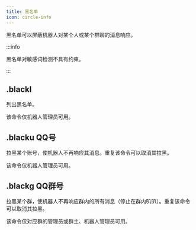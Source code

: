 ```yaml
---
title: 黑名单
icon: circle-info
---
```


黑名单可以屏蔽机器人对某个人或某个群聊的消息响应。

:::info

黑名单对敏感词检测不具有约束。

:::

## .blackl

列出黑名单。

该命令仅机器人管理员可用。

## .blacku QQ号

拉黑某个账号，使机器人不再响应其消息。重复该命令可以取消其拉黑。

该命令仅机器人管理员可用。

## .blackg QQ群号

拉黑某个群，使机器人不再响应群内的所有消息（停止在群内叭叭）。重复该命令可以取消其拉黑。

该命令仅对应群的管理员或群主、机器人管理员可用。
